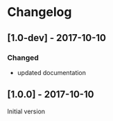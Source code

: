 # Changelog

## [1.0-dev] - 2017-10-10

### Changed
* updated documentation

## [1.0.0] - 2017-10-10

Initial version